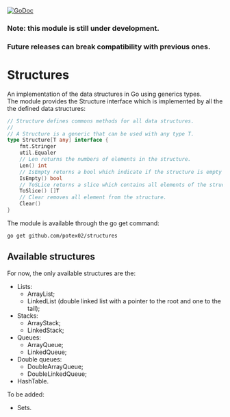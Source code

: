 [![GoDoc](https://godoc.org/github.com/potex02/structures?status.svg)](https://godoc.org/github.com/potex02/structures)
### Note: this module is still under development.
### Future releases can break compatibility with previous ones.
# Structures
An implementation of the data structures in Go using generics types.<br/>
The module provides the Structure interface which is implemented by all the the defined data structures:
```go
// Structure defines commons methods for all data structures.
//
// A Structure is a generic that can be used with any type T.
type Structure[T any] interface {
	fmt.Stringer
	util.Equaler
	// Len returns the numbers of elements in the structure.
	Len() int
	// IsEmpty returns a bool which indicate if the structure is empty or not.
	IsEmpty() bool
	// ToSLice returns a slice which contains all elements of the structure.
	ToSlice() []T
	// Clear removes all element from the structure.
	Clear()
}
```
The module is available through the go get command:
```
go get github.com/potex02/structures
```
## Available structures
For now, the only available structures are the:
- Lists:
	- ArrayList;
	- LinkedList (double linked list with a pointer to the root and one to the tail);
- Stacks:
	- ArrayStack;
	- LinkedStack;
- Queues:
	- ArrayQueue;
	- LinkedQueue;
- Double queues:
	- DoubleArrayQueue;
	- DoubleLinkedQueue;
- HashTable.

To be added:
- Sets.